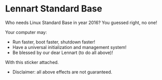 Lennart Standard Base
=====================

Who needs Linux Standard Base in year 2016? You guessed right, no one!

Your computer may:

- Run faster, boot faster, shutdown faster!
- Have a universal initialization and management system!
- Be blessed by our dear Lennart (to do all above)!

With this sticker attached.

* Disclaimer: all above effects are not guaranteed.
